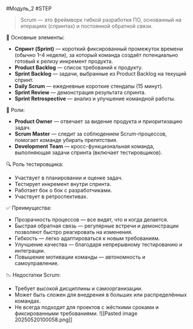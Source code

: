 #Модуль_2 #STEP
> Scrum — это фреймворк гибкой разработки ПО, основанный на итерациях (спринтах) и постоянной обратной связи.

🔹 Основные элементы:
- **Спринт (Sprint)** — короткий фиксированный промежуток времени (обычно 1–4 недели), за который команда создаёт потенциально готовый к релизу инкремент продукта.
- **Product Backlog** — список требований к продукту.
- **Sprint Backlog** — задачи, выбранные из Product Backlog на текущий спринт.
- **Daily Scrum** — ежедневные короткие стендапы (15 минут).
- **Sprint Review** — демонстрация результата спринта.
- **Sprint Retrospective** — анализ и улучшение командной работы.

👥 Роли:
- **Product Owner** — отвечает за видение продукта и приоритизацию задач.
- **Scrum Master** — следит за соблюдением Scrum-процессов, помогает команде убирать препятствия.
- **Development Team** — кросс-функциональная команда, выполняющая задачи спринта (включает тестировщиков).

🔍 Роль тестировщика:
- Участвует в планировании и оценке задач.
- Тестирует инкремент внутри спринта.
- Работает бок о бок с разработчиками.
- Участвует в ретроспективах.

 ✅ Преимущества:
- Прозрачность процессов — все видят, что и когда делается.
- Быстрая обратная связь — регулярные встречи и демонстрации позволяют быстро реагировать на изменения.
- Гибкость — легко адаптироваться к новым требованиям.
- Улучшение качества — благодаря непрерывному тестированию и интеграции.
- Повышение мотивации команды — автономность и самоуправление.

📉 Недостатки Scrum:
- Требует высокой дисциплины и самоорганизации.
- Может быть сложен для внедрения в больших или распределённых командах.
- Не всегда подходит для проектов с жёсткими сроками и фиксированными требованиями.
![[Pasted image 20250520100058.png]]